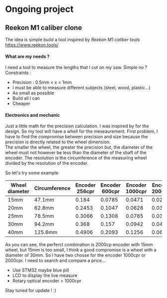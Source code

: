 # Ongoing project

## Reekon M1 caliber clone

The idea is simple build a tool inspired by *Reekon M1 caliber tools* https://www.reekon.tools/

#### What are my needs ?

I need a tool to measure the lengths that I cut on my saw. Simple no ?  
Constraints :  
* Precision : 0.5mm < x < 1mm
* I must be able to measure different subjects (steel, wood, plastic...)
* As small as possible
* Build all I can
* Cheaper


#### Electronics and mechanic  

Just a little math for the precision calculation. I was inspired by for the design. So my tool will have a whell for the meseaurement. First problem, I have to find the compromise between precision and size because the precision is directly related to the wheel dimension.  
The smaller the wheel, the greater the precision but, the diameter of the wheel must not however be less than the diameter of the shaft of the encoder. The resolution is the circumference of the measuring wheel divided by the resolution of the encoder.

So let's try some example  


| Wheel diameter  | Circumference | Encoder 256cpr |  Encoder 600cpr |  Encoder 1000cpr | Encoder 2000cpr |
| ------------- | ------------- | -------------|  ------------- | ------------- | -------------|
| 15mm  | 47.1mm  | 0.184 | 0.0785 | 0.0471 | 0.0235 |
| 20mm  | 62.8mm  | 0.2453 | 0.1047 | 0.0628 | 0.0314 |
| 25mm  | 78.5mm  | 0.3066 | 0.1308 | 0.0785 | 0.0393 |
| 30mm  | 94.2mm  | 0.368 | 0.157 | 0.0942 | 0.0471 |
| 40mm  | 125.6mm  | 0.4906 | 0.2093 | 0.1256 | 0.0628 |

As you can see, the perferct combination is 2000cp encoder with 15mm wheel, but 15mm is too small, I think a good compromise is a wheel with a diameter of 30mm. So I have two chosse for the encoder 1000cpr or 2000cpr. I need to search and compare a price...

* Use STM32 maybe blue pill
* LCD to display the live measure
* Rotary optical encoder > 1000cpr

Stay tuned for update ! :)
